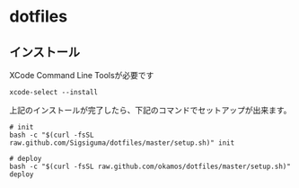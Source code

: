 # dotfiles
## インストール

XCode Command Line Toolsが必要です

```
xcode-select --install
```

上記のインストールが完了したら、下記のコマンドでセットアップが出来ます。

```
# init
bash -c "$(curl -fsSL raw.github.com/Sigsiguma/dotfiles/master/setup.sh)" init

# deploy
bash -c "$(curl -fsSL raw.github.com/okamos/dotfiles/master/setup.sh)" deploy
```
